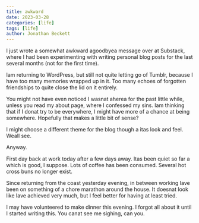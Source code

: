 ```yaml
---
title: awkward
date: 2023-03-28
categories: [life]
tags: [life]
author: Jonathan Beckett
---
```


I just wrote a somewhat awkward agoodbyea message over at Substack, where I had been experimenting with writing personal blog posts for the last several months (not for the first time).

Iam returning to WordPress, but still not quite letting go of Tumblr, because I have too many memories wrapped up in it. Too many echoes of forgotten friendships to quite close the lid on it entirely.

You might not have even noticed I wasnat aherea for the past little while, unless you read my about page, where I confessed my sins. Iam thinking that if I donat try to be everywhere, I might have more of a chance at being somewhere. Hopefully that makes a little bit of sense?

I might choose a different theme for the blog though a itas look and feel. Weall see.

Anyway.

First day back at work today after a few days away. Itas been quiet so far a which is good, I suppose. Lots of coffee has been consumed. Several hot cross buns no longer exist.

Since returning from the coast yesterday evening, in between working Iave been on something of a chore marathon around the house. It doesnat look like Iave achieved very much, but I feel better for having at least tried.

I may have volunteered to make dinner this evening. I forgot all about it until I started writing this. You canat see me sighing, can you.